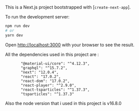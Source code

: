 This is a Next.js project bootstrapped with [`create-next-app`].

To run the development server:

```bash
npm run dev
# or
yarn dev
```
Open [http://localhost:3000](http://localhost:3000) with your browser to see the result.

All the dependencies used in this project are :
 ```"@apollo/client": "^3.4.17",
        "@material-ui/core": "^4.12.3",
        "graphql": "^15.7.2",
        "next": "12.0.4",
        "react": "17.0.2",
        "react-dom": "17.0.2",
        "react-player": "^2.9.0",
        "react-tsparticles": "^1.37.3",
        "tsparticles": "^1.37.3"
```
Also the node version that i used in this project is v16.8.0
